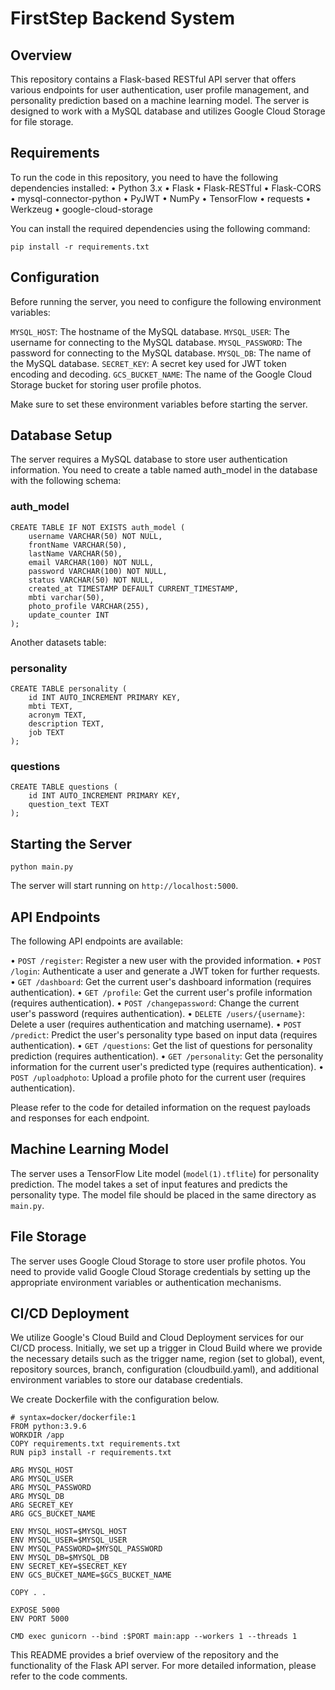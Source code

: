 # FirstStep Backend System
## Overview
This repository contains a Flask-based RESTful API server that offers various endpoints for user authentication, user profile management, and personality prediction based on a machine learning model. The server is designed to work with a MySQL database and utilizes Google Cloud Storage for file storage.

## Requirements
To run the code in this repository, you need to have the following dependencies installed:
• Python 3.x
• Flask
• Flask-RESTful
• Flask-CORS
• mysql-connector-python
• PyJWT
• NumPy
• TensorFlow
• requests
• Werkzeug
• google-cloud-storage

You can install the required dependencies using the following command:

`pip install -r requirements.txt`

## Configuration
Before running the server, you need to configure the following environment variables:

`MYSQL_HOST`: The hostname of the MySQL database.
`MYSQL_USER`: The username for connecting to the MySQL database.
`MYSQL_PASSWORD`: The password for connecting to the MySQL database.
`MYSQL_DB`: The name of the MySQL database.
`SECRET_KEY`: A secret key used for JWT token encoding and decoding.
`GCS_BUCKET_NAME`: The name of the Google Cloud Storage bucket for storing user profile photos.

Make sure to set these environment variables before starting the server.

## Database Setup
The server requires a MySQL database to store user authentication information. You need to create a table named auth_model in the database with the following schema:

### auth_model
```
CREATE TABLE IF NOT EXISTS auth_model (
    username VARCHAR(50) NOT NULL,
    frontName VARCHAR(50),
    lastName VARCHAR(50),
    email VARCHAR(100) NOT NULL,
    password VARCHAR(100) NOT NULL,
    status VARCHAR(50) NOT NULL,
    created_at TIMESTAMP DEFAULT CURRENT_TIMESTAMP,
    mbti varchar(50),
    photo_profile VARCHAR(255),
    update_counter INT
);
```

Another datasets table:
### personality
```
CREATE TABLE personality (
    id INT AUTO_INCREMENT PRIMARY KEY,
    mbti TEXT,
    acronym TEXT,
    description TEXT,
    job TEXT
);
```

### questions
```
CREATE TABLE questions (
    id INT AUTO_INCREMENT PRIMARY KEY,
    question_text TEXT
);
```

## Starting the Server

`python main.py`

The server will start running on `http://localhost:5000`.

## API Endpoints
The following API endpoints are available:

• `POST /register`: Register a new user with the provided information.
• `POST /login`: Authenticate a user and generate a JWT token for further requests.
• `GET /dashboard`: Get the current user's dashboard information (requires authentication).
• `GET /profile`: Get the current user's profile information (requires authentication).
• `POST /changepassword`: Change the current user's password (requires authentication).
• `DELETE /users/{username}`: Delete a user (requires authentication and matching username).
• `POST /predict`: Predict the user's personality type based on input data (requires authentication).
• `GET /questions`: Get the list of questions for personality prediction (requires authentication).
• `GET /personality`: Get the personality information for the current user's predicted type (requires authentication).
• `POST /uploadphoto`: Upload a profile photo for the current user (requires authentication).

Please refer to the code for detailed information on the request payloads and responses for each endpoint.

## Machine Learning Model
The server uses a TensorFlow Lite model (`model(1).tflite`) for personality prediction. The model takes a set of input features and predicts the personality type. The model file should be placed in the same directory as `main.py`.

## File Storage
The server uses Google Cloud Storage to store user profile photos. You need to provide valid Google Cloud Storage credentials by setting up the appropriate environment variables or authentication mechanisms.

## CI/CD Deployment
We utilize Google's Cloud Build and Cloud Deployment services for our CI/CD process. Initially, we set up a trigger in Cloud Build where we provide the necessary details such as the trigger name, region (set to global), event, repository sources, branch, configuration (cloudbuild.yaml), and additional environment variables to store our database credentials.

We create Dockerfile with the configuration below.
```
# syntax=docker/dockerfile:1
FROM python:3.9.6
WORKDIR /app
COPY requirements.txt requirements.txt
RUN pip3 install -r requirements.txt

ARG MYSQL_HOST
ARG MYSQL_USER
ARG MYSQL_PASSWORD
ARG MYSQL_DB
ARG SECRET_KEY
ARG GCS_BUCKET_NAME

ENV MYSQL_HOST=$MYSQL_HOST
ENV MYSQL_USER=$MYSQL_USER
ENV MYSQL_PASSWORD=$MYSQL_PASSWORD
ENV MYSQL_DB=$MYSQL_DB
ENV SECRET_KEY=$SECRET_KEY
ENV GCS_BUCKET_NAME=$GCS_BUCKET_NAME

COPY . .

EXPOSE 5000
ENV PORT 5000

CMD exec gunicorn --bind :$PORT main:app --workers 1 --threads 1
```

This README provides a brief overview of the repository and the functionality of the Flask API server. For more detailed information, please refer to the code comments.